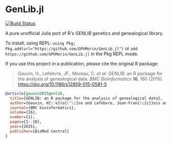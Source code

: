 # GenLib.jl

[![Build Status](https://github.com/GPhMorin/GenLib.jl/actions/workflows/CI.yml/badge.svg?branch=main)](https://github.com/GPhMorin/GenLib.jl/actions/workflows/CI.yml?query=branch%3Amain)

A pure unofficial Julia port of R's GENLIB genetics and genealogical library.

To install, using REPL: `using Pkg; Pkg.add(url="https://github.com/GPhMorin/GenLib.jl")` or `add https://github.com/GPhMorin/GenLib.jl` in the Pkg REPL mode.

If you use this project in a publication, please cite the original R package:

> Gauvin, H., Lefebvre, JF., Moreau, C. *et al.* GENLIB: an R package for the analysis of genealogical data. *BMC Bioinformatics* **16**, 160 (2015). https://doi.org/10.1186/s12859-015-0581-5

```bibtex
@article{gauvin2015genlib,
  title={GENLIB: an R package for the analysis of genealogical data},
  author={Gauvin, H{\'e}lo{\"\i}se and Lefebvre, Jean-Fran{\c{c}}ois and Moreau, Claudia and Lavoie, Eve-Marie and Labuda, Damian and V{\'e}zina, H{\'e}l{\`e}ne and Roy-Gagnon, Marie-H{\'e}l{\`e}ne},
  journal={BMC bioinformatics},
  volume={16},
  number={1},
  pages={1--10},
  year={2015},
  publisher={BioMed Central}
}
```
